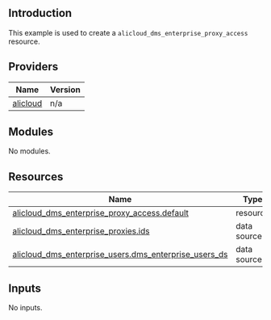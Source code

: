 <!-- BEGIN_TF_DOCS -->
## Introduction

This example is used to create a `alicloud_dms_enterprise_proxy_access` resource.

## Providers

| Name | Version |
|------|---------|
| <a name="provider_alicloud"></a> [alicloud](#provider\_alicloud) | n/a |

## Modules

No modules.

## Resources

| Name | Type |
|------|------|
| [alicloud_dms_enterprise_proxy_access.default](https://registry.terraform.io/providers/aliyun/alicloud/latest/docs/resources/dms_enterprise_proxy_access) | resource |
| [alicloud_dms_enterprise_proxies.ids](https://registry.terraform.io/providers/aliyun/alicloud/latest/docs/data-sources/dms_enterprise_proxies) | data source |
| [alicloud_dms_enterprise_users.dms_enterprise_users_ds](https://registry.terraform.io/providers/aliyun/alicloud/latest/docs/data-sources/dms_enterprise_users) | data source |

## Inputs

No inputs.
<!-- END_TF_DOCS -->    